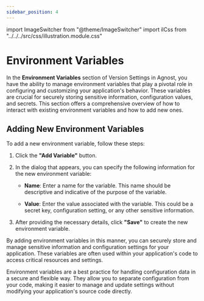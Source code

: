 ```yaml
---
sidebar_position: 4
---
```


import ImageSwitcher from "@theme/ImageSwitcher"
import ilCss from "../../../src/css/illustration.module.css"

# Environment Variables

In the **Environment Variables** section of Version Settings in Agnost, you have
the ability to manage environment variables that play a pivotal role in
configuring and customizing your application's behavior. These variables are
crucial for securely storing sensitive information, configuration values, and
secrets. This section offers a comprehensive overview of how to interact with
existing environment variables and how to add new ones.

<ImageSwitcher
  lightImageSrc="/img/docs/application-development/env-vars-l.png?text=LightMode"
  darkImageSrc="/img/docs/application-development/env-vars.png?text=DarkMode"
  className={ilCss.illustration__md}
  width={820}
/>

## Adding New Environment Variables

To add a new environment variable, follow these steps:

1. Click the **"Add Variable"** button.

2. In the dialog that appears, you can specify the following information for the
   new environment variable:

   - **Name**: Enter a name for the variable. This name should be descriptive
     and indicative of the purpose of the variable.

   - **Value**: Enter the value associated with the variable. This could be a
     secret key, configuration setting, or any other sensitive information.

3. After providing the necessary details, click **"Save"** to create the new
   environment variable.

<ImageSwitcher
  lightImageSrc="/img/docs/application-development/env-add-var-l.png?text=LightMode"
  darkImageSrc="/img/docs/application-development/env-add-var.png?text=DarkMode"
  className={ilCss.illustration__md}
  width={640}
/>

By adding environment variables in this manner, you can securely store and
manage sensitive information and configuration settings for your application.
These variables are often used within your application's code to access critical
resources and settings.

Environment variables are a best practice for handling configuration data in a
secure and flexible way. They allow you to separate configuration from your
code, making it easier to manage and update settings without modifying your
application's source code directly.
